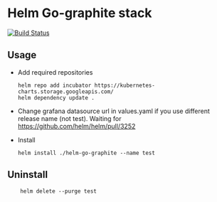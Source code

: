 # Helm Go-graphite stack
[![Build Status](https://api.travis-ci.org/skarj/helm-go-graphite.svg?branch=master)](https://travis-ci.org/skarj/helm-go-graphite)

## Usage
  * Add required repositories

        helm repo add incubator https://kubernetes-charts.storage.googleapis.com/
        helm dependency update .

  * Change grafana datasource url in values.yaml if you use different release name (not test). Waiting for https://github.com/helm/helm/pull/3252
  * Install

        helm install ./helm-go-graphite --name test

## Uninstall

        helm delete --purge test
